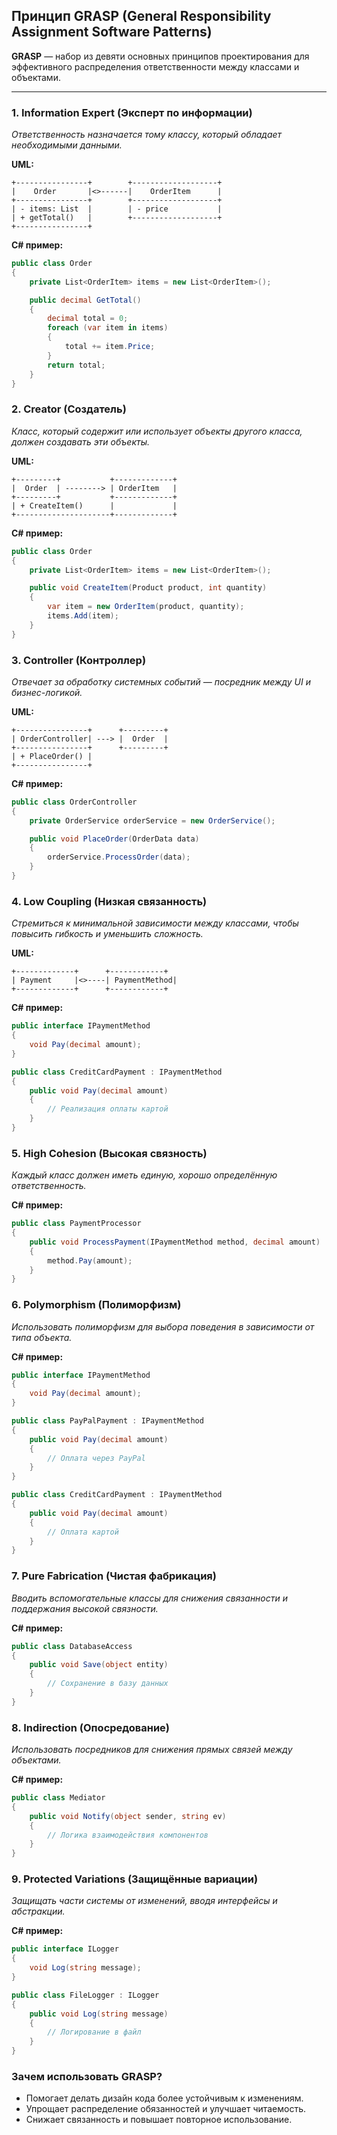 ## Принцип GRASP (General Responsibility Assignment Software Patterns)

**GRASP** — набор из девяти основных принципов проектирования для эффективного распределения ответственности между классами и объектами.

---

### 1. Information Expert (Эксперт по информации)

*Ответственность назначается тому классу, который обладает необходимыми данными.*

**UML:**

```plaintext
+----------------+        +-------------------+
|    Order       |<>------|    OrderItem      |
+----------------+        +-------------------+
| - items: List  |        | - price           |
| + getTotal()   |        +-------------------+
+----------------+
```

**C# пример:**

```csharp
public class Order
{
    private List<OrderItem> items = new List<OrderItem>();

    public decimal GetTotal()
    {
        decimal total = 0;
        foreach (var item in items)
        {
            total += item.Price;
        }
        return total;
    }
}
```

### 2. Creator (Создатель)

*Класс, который содержит или использует объекты другого класса, должен создавать эти объекты.*

**UML:**

```plaintext
+---------+           +-------------+
|  Order  | --------> | OrderItem   |
+---------+           +-------------+
| + CreateItem()      |             |
+---------------------+-------------+

```
**C# пример:**
```csharp
public class Order
{
    private List<OrderItem> items = new List<OrderItem>();

    public void CreateItem(Product product, int quantity)
    {
        var item = new OrderItem(product, quantity);
        items.Add(item);
    }
}
```

### 3. Controller (Контроллер)

*Отвечает за обработку системных событий — посредник между UI и бизнес-логикой.*

**UML:**

```plaintext
+----------------+      +---------+
| OrderController| ---> |  Order  |
+----------------+      +---------+
| + PlaceOrder() |
+----------------+

```

**C# пример:**
```csharp
public class OrderController
{
    private OrderService orderService = new OrderService();

    public void PlaceOrder(OrderData data)
    {
        orderService.ProcessOrder(data);
    }
}
```

### 4. Low Coupling (Низкая связанность)

*Стремиться к минимальной зависимости между классами, чтобы повысить гибкость и уменьшить сложность.*

**UML:**

```plaintext
+-------------+      +------------+
| Payment     |<>----| PaymentMethod|
+-------------+      +------------+
```

**C# пример:**
```csharp
public interface IPaymentMethod
{
    void Pay(decimal amount);
}

public class CreditCardPayment : IPaymentMethod
{
    public void Pay(decimal amount)
    {
        // Реализация оплаты картой
    }
}
```

### 5. High Cohesion (Высокая связность)

*Каждый класс должен иметь единую, хорошо определённую ответственность.*

**C# пример:**
```csharp
public class PaymentProcessor
{
    public void ProcessPayment(IPaymentMethod method, decimal amount)
    {
        method.Pay(amount);
    }
}
```

### 6. Polymorphism (Полиморфизм)

*Использовать полиморфизм для выбора поведения в зависимости от типа объекта.*

**C# пример:**
```csharp
public interface IPaymentMethod
{
    void Pay(decimal amount);
}

public class PayPalPayment : IPaymentMethod
{
    public void Pay(decimal amount)
    {
        // Оплата через PayPal
    }
}

public class CreditCardPayment : IPaymentMethod
{
    public void Pay(decimal amount)
    {
        // Оплата картой
    }
}
```

### 7. Pure Fabrication (Чистая фабрикация)

*Вводить вспомогательные классы для снижения связанности и поддержания высокой связности.*

**C# пример:**
```csharp
public class DatabaseAccess
{
    public void Save(object entity)
    {
        // Сохранение в базу данных
    }
}
```

### 8. Indirection (Опосредование)

*Использовать посредников для снижения прямых связей между объектами.*

**C# пример:**
```csharp
public class Mediator
{
    public void Notify(object sender, string ev)
    {
        // Логика взаимодействия компонентов
    }
}
```

### 9. Protected Variations (Защищённые вариации)

*Защищать части системы от изменений, вводя интерфейсы и абстракции.*

**C# пример:**
```csharp
public interface ILogger
{
    void Log(string message);
}

public class FileLogger : ILogger
{
    public void Log(string message)
    {
        // Логирование в файл
    }
}
```

### Зачем использовать GRASP?

- Помогает делать дизайн кода более устойчивым к изменениям.
- Упрощает распределение обязанностей и улучшает читаемость.
- Снижает связанность и повышает повторное использование.